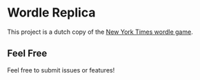 # Wordle Replica

This project is a dutch copy of the [New York Times wordle game](https://www.nytimes.com/games/wordle/index.html).

## Feel Free

Feel free to submit issues or features!

